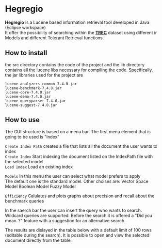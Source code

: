 # Hegregio

**Hegregio** is a Lucene based information retrieval tool developed in Java (Eclipse workspace)  
It offer the possibility of searching within the **[TREC](http://www.trec-cds.org/2016.html)** dataset using different ir Models and different Tolerant Retrieval functions.

## How to install

the src directory contains the code of the project and the lib directory contains
all the lucene libs necessary for compiling the code.
Specifically, the jar libraries used for the project are
 
```
lucene-analyzers-common-7.4.0.jar
lucene-benchmark-7.4.0.jar 	
lucene-core-7.4.0.jar 	
lucene-demo-7.4.0.jar 	
lucene-queryparser-7.4.0.jar 	
lucene-suggest-7.4.0.jar 
```

## How to use 
The GUI structure is based on a menu bar.
The first menu element that is going to be used is "Index"

`Create Index Path` creates a file that lists all the document the user wants to index  
`Create Index` Start indexing the document listed on the IndexPath file with the selected model  
`Load Index` Load an existing index

`Models` In this menu the user can select what model prefers to apply  
The default one is the standard model.
Other choises are: 
Vector Space Model
Boolean Model
Fuzzy Model

`Efficiency` Calulates and plots graphs about precision and recall about the benchmark queries

In the saerch bar the user can insert the query who wants to search.
Wildcard queries are supported.
Before the search it is offered a "Did you mean..?" feature with a suggestion for
an alternative search.

The results are dislayed in the table below with a default limit of 100 rows (editable during the search).
It is possible to open and view the selected document directly from the table.